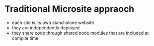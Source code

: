 # Traditional Microsite appraoch

- each site is its own stand-alone website
- they are independently deployed
- they share code through shared node modules that are included at compile time

